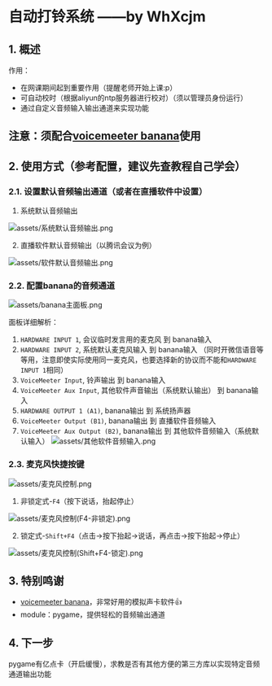 # 自动打铃系统	——by WhXcjm
## 1. 概述
作用：
 - 在网课期间起到重要作用（提醒老师开始上课:p）
 - 可自动校时（根据aliyun的ntp服务器进行校对）（须以管理员身份运行）
 - 通过自定义音频输入输出通道来实现功能
## 注意：须配合[voicemeeter banana](https://vb-audio.com/Voicemeeter/banana.htm)使用
## 2. 使用方式（参考配置，建议先查教程自己学会）
### 2.1. 设置默认音频输出通道（或者在直播软件中设置）
1. 系统默认音频输出

![assets/系统默认音频输出.png](assets/系统默认音频输出.png)

2. 直播软件默认音频输出（以腾讯会议为例）

![assets/软件默认音频输出.png](assets/软件默认音频输出.png)
### 2.2. 配置banana的音频通道
![assets/banana主面板.png](assets/banana主面板.png)

面板详细解析：
1. `HARDWARE INPUT 1`, 会议临时发言用的麦克风 到 banana输入
2. `HARDWARE INPUT 2`, 系统默认麦克风输入 到 banana输入
（同时开微信语音等等用，注意即使实际使用同一麦克风，也要选择新的协议而不能和`HARDWARE INPUT 1`相同）
3. `VoiceMeeter Input`, 铃声输出 到 banana输入
4. `VoiceMeeter Aux Input`, 其他软件声音输出（系统默认输出） 到 banana输入
5. `HARDWARE OUTPUT 1 (A1)`, banana输出 到 系统扬声器
6. `VoiceMeeter Output (B1)`, banana输出 到 直播软件音频输入
7. `VoiceMeeter Aux Output (B2)`, banana输出 到 其他软件音频输入（系统默认输入）
![assets/其他软件音频输入.png](assets/其他软件音频输入.png)
### 2.3. 麦克风快捷按键
![assets/麦克风控制.png](assets/麦克风控制.png)
1. 非锁定式-`F4`（按下说话，抬起停止）

![assets/麦克风控制(F4-非锁定).png](assets/麦克风控制(F4-非锁定).png)

2. 锁定式-`Shift+F4`（点击→按下抬起→说话，再点击→按下抬起→停止）

![assets/麦克风控制(Shift+F4-锁定).png](assets/麦克风控制(Shift+F4-锁定).png)
## 3. 特别鸣谢
 - [voicemeeter banana](https://vb-audio.com/Voicemeeter/banana.htm)，非常好用的模拟声卡软件👍
 - module：pygame，提供轻松的音频输出通道
## 4. 下一步
pygame有亿点卡（开启缓慢），求教是否有其他方便的第三方库以实现特定音频通道输出功能